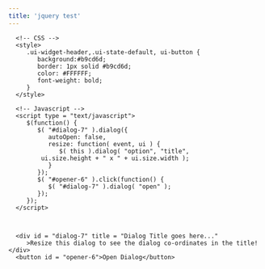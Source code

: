 ```yaml
---
title: 'jquery test'
---
```


 <meta charset = "utf-8">
      <title>jQuery UI Dialog functionality</title>
      <link href = "https://code.jquery.com/ui/1.10.4/themes/ui-lightness/jquery-ui.css"
         rel = "stylesheet">
      <script src = "https://code.jquery.com/jquery-1.10.2.js"></script>
      <script src = "https://code.jquery.com/ui/1.10.4/jquery-ui.js"></script>
      
      <!-- CSS -->
      <style>
         .ui-widget-header,.ui-state-default, ui-button {
            background:#b9cd6d;
            border: 1px solid #b9cd6d;
            color: #FFFFFF;
            font-weight: bold;
         }
      </style>
      
      <!-- Javascript -->
      <script type = "text/javascript">
         $(function() {
            $( "#dialog-7" ).dialog({
               autoOpen: false, 
               resize: function( event, ui ) {
                  $( this ).dialog( "option", "title",
	         ui.size.height + " x " + ui.size.width );
               }
            });
            $( "#opener-6" ).click(function() {
               $( "#dialog-7" ).dialog( "open" );
            });
         });
      </script>

   

      <div id = "dialog-7" title = "Dialog Title goes here..."
         >Resize this dialog to see the dialog co-ordinates in the title!</div>
      <button id = "opener-6">Open Dialog</button>